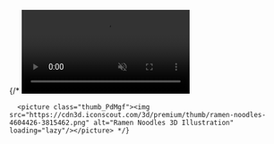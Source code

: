    {/* <video loading="lazy" muted="muted" src="https://cdnl.iconscout.com/lottie/premium/thumb/man-help-woman-for-pregnancy-exercise-4054967-3379620.mp4" type="video/mp4" autoplay="autoplay" loop="loop"></video>


      <picture class="thumb_PdMgf"><img src="https://cdn3d.iconscout.com/3d/premium/thumb/ramen-noodles-4604426-3815462.png" alt="Ramen Noodles 3D Illustration" loading="lazy"/></picture> */}